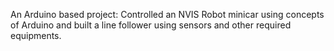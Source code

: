 An Arduino based project: Controlled an NVIS Robot minicar using concepts of Arduino and built a line follower using sensors and other required equipments.
